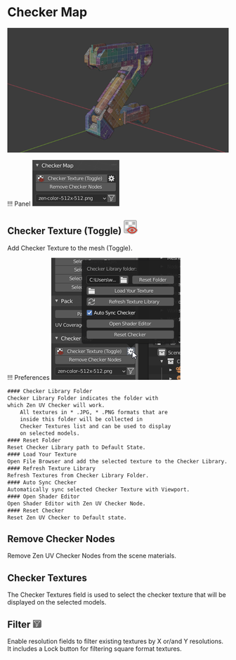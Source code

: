 # Checker Map

![Checker Map](img/screen/checker.png)

!!! Panel
![Main Panel](img/screen/tex_checker/tex_checker.png)

## Checker Texture (Toggle) ![Checker Texture](img/icons/checker_32.png)

Add Checker Texture to the mesh (Toggle).

!!! Preferences
    ![Main Panel](img/screen/tex_checker/tex_checker_options.png)

    #### Checker Library Folder
    Checker Library Folder indicates the folder with 
    which Zen UV Checker will work.
        All textures in * .JPG, * .PNG formats that are 
        inside this folder will be collected in 
        Checker Textures list and can be used to display 
        on selected models.
    #### Reset Folder
    Reset Checker Library path to Default State.
    #### Load Your Texture
    Open File Browser and add the selected texture to the Checker Library.
    #### Refresh Texture Library
    Refresh Textures from Checker Library Folder.
    #### Auto Sync Checker
    Automatically sync selected Checker Texture with Viewport.
    #### Open Shader Editor
    Open Shader Editor with Zen UV Checker Node.
    #### Reset Checker
    Reset Zen UV Checker to Default state.

## Remove Checker Nodes
Remove Zen UV Checker Nodes from the scene materials.

## Checker Textures
The Checker Textures field is used to select the checker texture that will be displayed on the selected models.

## Filter ![Filter Button](img/icons/checker-Filter_32.png)
Enable resolution fields to filter existing textures by X or/and Y resolutions.
It includes a Lock button for filtering square format textures.